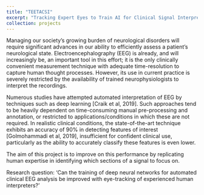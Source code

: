```yaml
---
title: "TEETACSI"
excerpt: "Tracking Expert Eyes to Train AI for Clinical Signal Interpretation<br/><img src='/images/500x300.png'>"
collection: projects
---
```


Managing our society’s growing burden of neurological disorders will require significant advances in our ability to efficiently assess a patient’s neurological state. Electroencephalography (EEG) is already, and will increasingly be, an important tool in this effort; it is the only clinically convenient measurement technique with adequate time-resolution to capture human thought processes. However, its use in current practice is severely restricted by the availability of trained neurophysiologists to interpret the recordings. 

Numerous studies have attempted automated interpretation of EEG by techniques such as deep learning [Craik et al, 2019]. Such approaches tend to be heavily dependent on time-consuming manual pre-processing and annotation, or restricted to applications/conditions in which these are not required. In realistic clinical conditions, the state-of-the-art technique exhibits an accuracy of 90% in detecting features of interest [Golmohammadi et al, 2019], insufficient for confident clinical use, particularly as the ability to accurately classify these features is even lower.

The aim of this project is to improve on this performance by replicating human expertise in identifying which sections of a signal to focus on.

Research question: ‘Can the training of deep neural networks for automated clinical EEG analysis be improved with eye-tracking of experienced human interpreters?’
